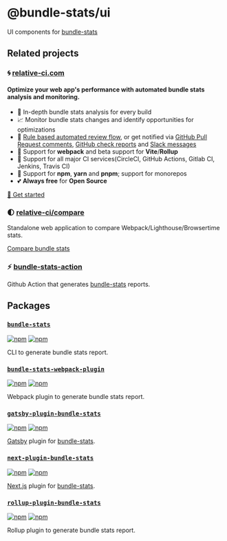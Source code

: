 # @bundle-stats/ui

UI components for [bundle-stats](https://github.com/relative-ci/bundle-stats)

## Related projects

### :cyclone: [relative-ci.com](https://relative-ci.com?utm_medium=bundle-stats-ui)

#### Optimize your web app's performance with automated bundle stats analysis and monitoring.

- :crystal_ball: In-depth bundle stats analysis for every build
- :chart_with_upwards_trend: Monitor bundle stats changes and identify opportunities for optimizations
- :bell: [Rule based automated review flow](https://relative-ci.com/documentation/setup/configure/integrations/github-commit-status-review?utm_medium=bundle-stats-ui), or get notified via [GitHub Pull Request comments](https://relative-ci.com/documentation/setup/configure/integrations/github-pull-request-comment?utm_medium=bundle-stats-ui), [GitHub check reports](https://relative-ci.com/documentation/setup/configure/integrations/github-check-report?utm_medium=bundle-stats-ui) and [Slack messages](https://relative-ci.com/documentation/setup/configure/integrations/slack-notification?utm_medium=bundle-stats-ui)
- :wrench: Support for **webpack** and beta support for **Vite**/**Rollup**
- :hammer: Support for all major CI services(CircleCI, GitHub Actions, Gitlab CI, Jenkins, Travis CI)
- :nut_and_bolt: Support for **npm**, **yarn** and **pnpm**; support for monorepos
- :two_hearts: **Always free** for **Open Source**

[:rocket: Get started](https://relative-ci.com?utm_medium=bundle-stats-ui)

### :first_quarter_moon: [relative-ci/compare](https://compare.relative-ci.com)

Standalone web application to compare Webpack/Lighthouse/Browsertime stats.

[Compare bundle stats](https://compare.relative-ci.com)

### :zap: [bundle-stats-action](https://github.com/vio/bundle-stats-action)

Github Action that generates [bundle-stats](https://github.com/relative-ci/bundle-stats) reports.

## Packages

### [`bundle-stats`](https://github.com/relative-ci/bundle-stats/tree/master/packages/cli)

[![npm](https://img.shields.io/npm/v/bundle-stats)](https://www.npmjs.com/package/bundle-stats) [![npm](https://img.shields.io/npm/dm/bundle-stats)](https://www.npmjs.com/package/bundle-stats)

CLI to generate bundle stats report.

### [`bundle-stats-webpack-plugin`](https://github.com/relative-ci/bundle-stats/tree/master/packages/webpack-plugin)

[![npm](https://img.shields.io/npm/v/bundle-stats-webpack-plugin)](https://www.npmjs.com/package/bundle-stats-webpack-plugin) [![npm](https://img.shields.io/npm/dm/bundle-stats-webpack-plugin)](https://www.npmjs.com/package/bundle-stats-webpack-plugin)

Webpack plugin to generate bundle stats report.

### [`gatsby-plugin-bundle-stats`](https://github.com/relative-ci/bundle-stats/tree/master/packages/gatsby-plugin)

[![npm](https://img.shields.io/npm/v/gatsby-plugin-bundle-stats)](https://www.npmjs.com/package/gatsby-plugin-bundle-stats) [![npm](https://img.shields.io/npm/dm/gatsby-plugin-bundle-stats)](https://www.npmjs.com/package/gatsby-plugin-bundle-stats)

[Gatsby](https://www.gatsbyjs.org) plugin for [bundle-stats](https://github.com/relative-ci/bundle-stats/tree/master/packages/webpack-plugin).

### [`next-plugin-bundle-stats`](https://github.com/relative-ci/bundle-stats/tree/master/packages/next-plugin)

[![npm](https://img.shields.io/npm/v/next-plugin-bundle-stats)](https://www.npmjs.com/package/next-plugin-bundle-stats) [![npm](https://img.shields.io/npm/dm/next-plugin-bundle-stats)](https://www.npmjs.com/package/next-plugin-bundle-stats)

[Next.js](https://nextjs.org) plugin for [bundle-stats](https://github.com/relative-ci/bundle-stats/tree/master/packages/webpack-plugin).

### [`rollup-plugin-bundle-stats`](https://github.com/relative-ci/bundle-stats/tree/master/packages/rollup-plugin)

[![npm](https://img.shields.io/npm/v/rollup-plugin-bundle-stats)](https://www.npmjs.com/package/rollup-plugin-bundle-stats) [![npm](https://img.shields.io/npm/dm/rollup-plugin-bundle-stats)](https://www.npmjs.com/package/rollup-plugin-bundle-stats)

Rollup plugin to generate bundle stats report.

